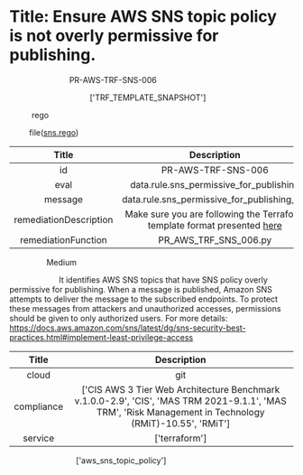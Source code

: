 



# Title: Ensure AWS SNS topic policy is not overly permissive for publishing.


***<font color="white">Master Test Id:</font>*** PR-AWS-TRF-SNS-006

***<font color="white">Master Snapshot Id:</font>*** ['TRF_TEMPLATE_SNAPSHOT']

***<font color="white">type:</font>*** rego

***<font color="white">rule:</font>*** file([sns.rego])  
  
  
  
  

|Title|Description|
| :---: | :---: |
|id|PR-AWS-TRF-SNS-006|
|eval|data.rule.sns_permissive_for_publishing|
|message|data.rule.sns_permissive_for_publishing_err|
|remediationDescription|Make sure you are following the Terraform template format presented <a href='https://registry.terraform.io/providers/hashicorp/aws/latest/docs/resources/sns_topic_policy' target='_blank'>here</a>|
|remediationFunction|PR_AWS_TRF_SNS_006.py|


***<font color="white">Severity:</font>*** Medium

***<font color="white">Description:</font>*** It identifies AWS SNS topics that have SNS policy overly permissive for publishing. When a message is published, Amazon SNS attempts to deliver the message to the subscribed endpoints. To protect these messages from attackers and unauthorized accesses, permissions should be given to only authorized users. For more details: https://docs.aws.amazon.com/sns/latest/dg/sns-security-best-practices.html#implement-least-privilege-access  
  
  

|Title|Description|
| :---: | :---: |
|cloud|git|
|compliance|['CIS AWS 3 Tier Web Architecture Benchmark v.1.0.0-2.9', 'CIS', 'MAS TRM 2021-9.1.1', 'MAS TRM', 'Risk Management in Technology (RMiT)-10.55', 'RMiT']|
|service|['terraform']|


***<font color="white">Resource Types:</font>*** ['aws_sns_topic_policy']


[sns.rego]: https://github.com/prancer-io/prancer-compliance-test/tree/master/aws/terraform/sns.rego
